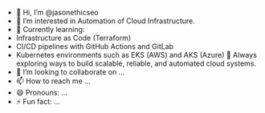 - 👋 Hi, I’m @jasonethicseo
- 👀 I’m interested in Automation of Cloud Infrastructure.
- 🌱 Currently learning:
 - Infrastructure as Code (Terraform)
 - CI/CD pipelines with GitHub Actions and GitLab
 - Kubernetes environments such as EKS (AWS) and AKS (Azure)
 🚀 Always exploring ways to build scalable, reliable, and automated cloud systems.
- 💞️ I’m looking to collaborate on ...
- 📫 How to reach me ...
- 😄 Pronouns: ...
- ⚡ Fun fact: ...

<!---
jasonethicseo/jasonethicseo is a ✨ special ✨ repository because its `README.md` (this file) appears on your GitHub profile.
You can click the Preview link to take a look at your changes.
--->
